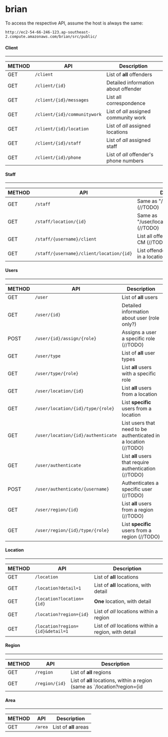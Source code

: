 # brian


To access the respective API, assume the host is always the same:

`http://ec2-54-66-246-123.ap-southeast-2.compute.amazonaws.com/brian/src/public/`


#### Client
------

| METHOD | API | Description |
| --- | --- | --- |
| GET | `/client` | List of **all** offenders |
| GET | `/client/{id}` | Detailed information about offender |
| GET | `/client/{id}/messages` | List all correspondence |
| GET | `/client/{id}/communitywork` | List of *all* assigned community work |
| GET | `/client/{id}/location` | List of *all* assigned locations |
| GET | `/client/{id}/staff` | List of *all* assigned staff |
| GET | `/client/{id}/phone` | List of *all* offender's phone numbers |

#### Staff
------

| METHOD | API | Description |
| --- | --- | --- |
| GET | `/staff` | Same as "/user/type/{role}" (//TODO) |
| GET | `/staff/location/{id}` | Same as "/user/location/{id}/type/{role}" (//TODO) |
| GET | `/staff/{username}/client` | List all offenders assigned to CM (//TODO) |
| GET | `/staff/{username}/client/location/{id}` | List offenders assigned to CM in a location (//TODO) |

#### Users
------

| METHOD | API | Description |
| --- | --- | --- |
| GET | `/user` | List of **all** users |
| GET | `/user/{id}` | Detailed information about user (role only?) |
| POST | `/user/{id}/assign/{role}` | Assigns a user a specific role (//TODO) |
| GET | `/user/type` | List of **all** user types |
| GET | `/user/type/{role}` | List **all** users with a specific role |
| GET | `/user/location/{id}` | List **all** users from a location |
| GET | `/user/location/{id}/type/{role}` | List **specific** users from a location |
| GET | `/user/location/{id}/authenticate` | List users that need to be authenticated in a location (//TODO) |
| GET | `/user/authenticate` | List **all** users that require authentication (//TODO) |
| POST | `/user/authenticate/{username}` | Authenticates a specific user (//TODO) |
| GET | `/user/region/{id}` | List **all** users from a region (//TODO) |
| GET | `/user/region/{id}/type/{role}` | List **specific** users from a region (//TODO) |


#### Location
------

| METHOD | API | Description |
| --- | --- | --- |
| GET | `/location` | List of **all** locations |
| GET | `/location?detail=1` | List of **all** locations, with detail |
| GET | `/location?location={id}` | **One** location, with detail |
| GET | `/location?region={id}` | List of *all* locations within a region| GET  |
| GET | `/location?region={id}&detail=1` | List of *all* locations within a region, with detail |


#### Region
------

| METHOD | API | Description |
| --- | --- | --- |
| GET | `/region` | List of **all** regions |
| GET | `/region/{id}` | List of **all** locations, within a region (same as `/location?region={id| GET }`) |


#### Area
------

| METHOD | API | Description |
| --- | --- | --- |
| GET | `/area` | List of **all** areas |